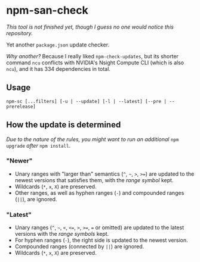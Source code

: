 # npm-san-check

*This tool is not finished yet, though I guess no one would notice this repository.*

Yet another `package.json` update checker.

*Why another?* Because I really liked `npm-check-updates`, but its shorter command `ncu` conflicts with NVIDIA's Nsight Compute CLI (which is also `ncu`), and it has 334 dependencies in total.

## Usage

```
npm-sc [...filters] [-u | --update] [-l | --latest] [--pre | --prerelease]
```

## How the update is determined

*Due to the nature of the rules, you might want to run an additional* `npm upgrade` *after* `npm install`.

### "Newer"

- Unary ranges with "larger than" semantics (`^`, `~`, `>`, `>=`) are updated to the newest versions that satisfies them, with the *range symbol* kept.
- Wildcards (`*`, `x`, `X`) are preserved.
- Other ranges, as well as hyphen ranges (`-`) and compounded ranges (`||`), are ignored.

### "Latest"

- Unary ranges (`^`, `~`, `<`, `<=`, `>`, `>=`, `=` or omitted) are updated to the latest versions with the *range symbols* kept.
- For hyphen ranges (`-`), the right side is updated to the newest version.
- Compounded ranges (connected by `||`) are ignored.
- Wildcards (`*`, `x`, `X`) are preserved.

